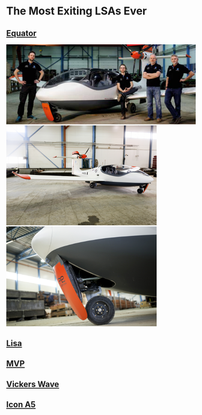 # The Most Exiting LSAs Ever #
## [Equator](https://www.equatoraircraft.com/) ##
<img src="./193828.png" width = "800"/><img src="./052A4065m.jpg" width = "400"/><img src="./052A4205m.jpg" width = "400" />
## [Lisa](http://lisa-airplanes.com/) ##
## [MVP](https://www.mvp.aero/) ##
## [Vickers Wave](https://www.vickersaircraft.com/) ##
## [Icon A5](https://www.iconaircraft.com/) ##
